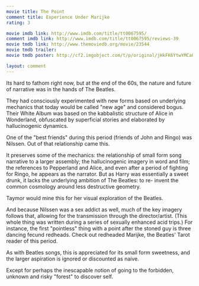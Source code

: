 ```yaml
---
movie title: The Point
comment title: Experience Under Marijke
rating: 3

movie imdb link: http://www.imdb.com/title/tt0067595/
comment imdb link: http://www.imdb.com/title/tt0067595/reviews-39
movie tmdb link: http://www.themoviedb.org/movie/23544
movie tmdb trailer: 
movie tmdb poster: http://cf2.imgobject.com/t/p/original/jHkFK6YtwYMCaOUSE2Bl5xQJJDC.jpg

layout: comment
---
```


Its hard to fathom right now, but at the end of the 60s, the nature and future of narrative was in the hands of The Beatles. 

They had consciously experimented with new forms based on underlying mechanics that today would be called "new age" and considered bogus. Their White Album was based on the kabbalistic structure of Alice in Wonderland, obfuscated by superficial stories and elaborated by hallucinogenic dynamics.

One of the "best friends" during this period (friends of John and Ringo) was Nilssen. Out of that relationship came this.

It preserves some of the mechanics: the relationship of small form song narrative to a larger assembly; the hallucinogenic imagery in word and film; the references to Pepperland and Alice, and even after a period of fighting for Ringo, he appears as the narrator. But as Harry was essentially a sweet drunk, it lacks the underlying ambition of The Beatles: to re- invent the common cosmology around less destructive geometry.

Taymor would mine this for her visual exploration of the Beatles.

And because Nilssen was a sex addict as well, much of the key imagery follows that, allowing for the transmission through the director/artist. (This whole thing was written during a series of sexually enhanced acid trips.) For instance, the first "pointless" thing with a point after the stoned guy is three dancing fecund redheads. Check out redheaded Marijke, the Beatles' Tarot reader of this period.

As with Beatles songs, this is appreciated for its small form sweetness, and the larger aspiration is ignored or discounted as naive.

Except for perhaps the inescapable notion of going to the forbidden, unknown and risky "forest" to discover self.